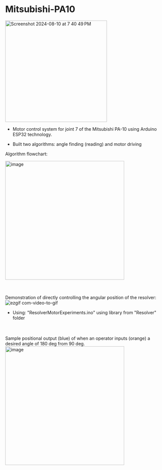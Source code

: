 # Mitsubishi-PA10
<img width="323" alt="Screenshot 2024-08-10 at 7 40 49 PM" src="https://github.com/user-attachments/assets/ba0c88bd-2c2c-43e3-a72b-6aa42e94ea5a">

- Motor control system for joint 7 of the Mitsubishi PA-10 using Arduino ESP32 technology.

- Built two algorithms: angle finding (reading) and motor driving

Algorithm flowchart:

<img width="378" alt="image" src="https://github.com/user-attachments/assets/543db6ec-be91-40f5-8c43-55fed6f89190">

<br> <br/>
Demonstration of directly controlling the angular position of the resolver:
![ezgif com-video-to-gif](https://github.com/user-attachments/assets/5a521cb7-595f-4311-a605-89fc52393834)

- Using: "ResolverMotorExperiments.ino" using library from "Resolver" folder

<br> <br/>
Sample positional output (blue) of when an operator inputs (orange) a desired angle of 180 deg from 90 deg.
<img width="378" alt="image" src="https://github.com/user-attachments/assets/e8e7c459-836d-4a44-b811-8c33553e6baa">
